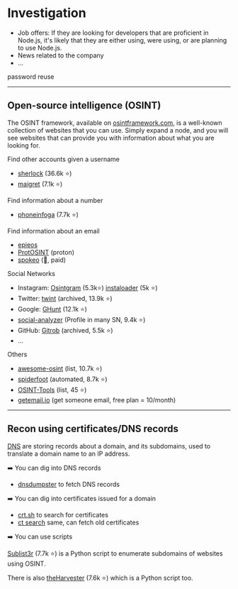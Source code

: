 # Investigation

<div class="row row-cols-md-2"><div class="align-self-center">

* Job offers: If they are looking for developers that are proficient in Node.js, it's likely that they are either using, were using, or are planning to use Node.js.
* News related to the company
* ...
</div><div>

password reuse

</div></div>

<hr class="sep-both">

## Open-source intelligence (OSINT)

<div class="row row-cols-md-2"><div>

The OSINT framework, available on [osintframework.com](https://osintframework.com/), is a well-known collection of websites that you can use. Simply expand a node, and you will see websites that can provide you with information about what you are looking for.

Find other accounts given a username

* [sherlock](https://github.com/sherlock-project/sherlock) (36.6k ⭐)
* [maigret](https://github.com/soxoj/maigret) (7.1k ⭐)

Find information about a number

* [phoneinfoga](https://github.com/sundowndev/phoneinfoga) (7.7k ⭐)

Find information about an email

* [epieos](https://epieos.com/)
* [ProtOSINT](https://github.com/pixelbubble/ProtOSINT) (proton)
* [spokeo](https://www.spokeo.com/) (👻, paid)
</div><div>

Social Networks
* Instagram: [Osintgram](https://github.com/Datalux/Osintgram) (5.3k⭐) [instaloader](https://github.com/instaloader/instaloader) (5k ⭐)
* Twitter: [twint](https://github.com/twintproject/twint) (archived, 13.9k ⭐)
* Google: [GHunt](https://github.com/mxrch/GHunt) (12.1k ⭐)
* [social-analyzer](https://github.com/qeeqbox/social-analyzer) (Profile in many SN, 9.4k ⭐)
* GitHub: [Gitrob](https://github.com/michenriksen/gitrob) (archived, 5.5k ⭐)
* ...

Others

* [awesome-osint](https://github.com/jivoi/awesome-osint) (list, 10.7k ⭐)
* [spiderfoot](https://github.com/smicallef/spiderfoot) (automated, 8.7k ⭐)
* [OSINT-Tools](https://github.com/mgp25/OSINT-Tools) (list, 45 ⭐)
* [getemail.io](https://getemail.io/) (get someone email, free plan = 10/month)
</div></div>

<hr class="sep-both">

## Recon using certificates/DNS records

<div class="row row-cols-md-2"><div>

[DNS](/_it/networking/general/index.md#domain-name-system-dns-protocol) are storing records about a domain, and its subdomains, used to translate a domain name to an IP address.

➡️ You can dig into DNS records

* [dnsdumpster](https://dnsdumpster.com/) to fetch DNS records

➡️ You can dig into certificates issued for a domain

* [crt.sh](https://crt.sh/) to search for certificates
* [ct search](https://ui.ctsearch.entrust.com/ui/ctsearchui) same, can fetch old certificates

➡️ You can use scripts

[Sublist3r](https://github.com/aboul3la/Sublist3r) (7.7k ⭐) is a Python script to enumerate subdomains of websites using OSINT.

There is also [theHarvester](https://github.com/laramies/theHarvester) (7.6k ⭐) which is a Python script too.
</div><div>
</div></div>